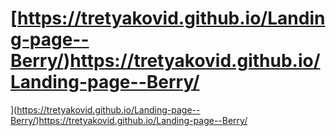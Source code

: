 # [https://tretyakovid.github.io/Landing-page--Berry/)https://tretyakovid.github.io/Landing-page--Berry/
](https://tretyakovid.github.io/Landing-page--Berry/)https://tretyakovid.github.io/Landing-page--Berry/

